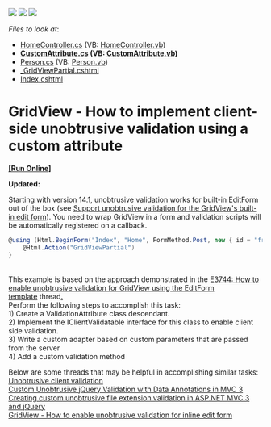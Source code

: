 <!-- default badges list -->
![](https://img.shields.io/endpoint?url=https://codecentral.devexpress.com/api/v1/VersionRange/128550219/14.1.7%2B)
[![](https://img.shields.io/badge/Open_in_DevExpress_Support_Center-FF7200?style=flat-square&logo=DevExpress&logoColor=white)](https://supportcenter.devexpress.com/ticket/details/E4924)
[![](https://img.shields.io/badge/📖_How_to_use_DevExpress_Examples-e9f6fc?style=flat-square)](https://docs.devexpress.com/GeneralInformation/403183)
<!-- default badges end -->
<!-- default file list -->
*Files to look at*:

* [HomeController.cs](./CS/E4924/Controllers/HomeController.cs) (VB: [HomeController.vb](./VB/E4924/Controllers/HomeController.vb))
* **[CustomAttribute.cs](./CS/E4924/Models/CustomAttribute.cs) (VB: [CustomAttribute.vb](./VB/E4924/Models/CustomAttribute.vb))**
* [Person.cs](./CS/E4924/Models/Person.cs) (VB: [Person.vb](./VB/E4924/Models/Person.vb))
* [_GridViewPartial.cshtml](./CS/E4924/Views/Home/_GridViewPartial.cshtml)
* [Index.cshtml](./CS/E4924/Views/Home/Index.cshtml)
<!-- default file list end -->
# GridView - How to implement client-side unobtrusive validation using a custom attribute
<!-- run online -->
**[[Run Online]](https://codecentral.devexpress.com/128550219/)**
<!-- run online end -->


<p><strong>Updated: </strong></p>
<p>Starting with version 14.1, unobtrusive validation works for built-in EditForm out of the box (see <a href="https://www.devexpress.com/Support/Center/p/S173266">Support unobtrusive validation for the GridView's built-in edit form</a>). You need to wrap GridView in a form and validation scripts will be automatically registered on a callback.</p>


```cs
@using (Html.BeginForm("Index", "Home", FormMethod.Post, new { id = "frm" })) {
    @Html.Action("GridViewPartial")
}

```


<p><br />This example is based on the approach demonstrated in the <a href="https://www.devexpress.com/Support/Center/p/E3744">E3744: How to enable unobtrusive validation for GridView using the EditForm template</a> thread<u>.<br /> </u>Perform the following steps to accomplish this task:<br /> 1) Create a ValidationAttribute class descendant.<br /> 2) Implement the IClientValidatable interface for this class to enable client side validation.<br /> 3) Write a custom adapter based on custom parameters that are passed from the server<br /> 4) Add a custom validation method</p>
<p>Below are some threads that may be helpful in accomplishing similar tasks:<br /> <a href="https://docs.devexpress.com/AspNetMvc/12060/components/data-editors-extensions/common-concepts/validation/unobtrusive-client-validation"><u>Unobtrusive client validation</u></a><br /> <a href="http://thewayofcode.wordpress.com/2012/01/18/custom-unobtrusive-jquery-validation-with-data-annotations-in-mvc-3"><u>Custom Unobtrusive jQuery Validation with Data Annotations in MVC 3</u></a><br /> <u><a href="http://blog.tomasjansson.com/creating-custom-unobtrusive-file-extension-validation-in-asp-net-mvc-3-and-jquery">Creating custom unobtrusive file extension validation in ASP.NET MVC 3 and jQuery<br /></a><a href="https://www.devexpress.com/Support/Center/p/E4741">GridView - How to enable unobtrusive validation for inline edit form</a></u></p>

<br/>


